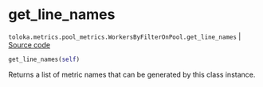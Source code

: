 # get_line_names
`toloka.metrics.pool_metrics.WorkersByFilterOnPool.get_line_names` | [Source code](https://github.com/Toloka/toloka-kit/blob/v1.2.1/src/metrics/pool_metrics.py#L425)

```python
get_line_names(self)
```

Returns a list of metric names that can be generated by this class instance.

